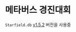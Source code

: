 # 메타버스 경진대회
`Starfield.db` [v1.5.2](https://github.com/2021-metaverse-developer-contest/coU_crawling/releases/tag/v.1.5.2) 버전을 사용중